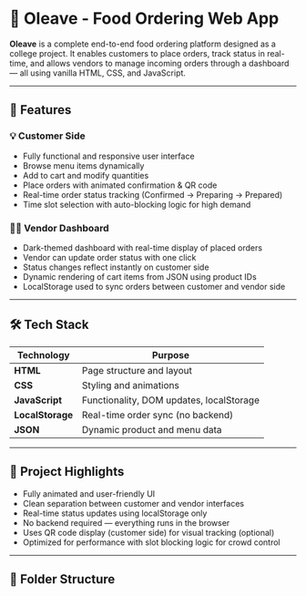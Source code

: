 # 🥗 Oleave - Food Ordering Web App

**Oleave** is a complete end-to-end food ordering platform designed as a college project. It enables customers to place orders, track status in real-time, and allows vendors to manage incoming orders through a dashboard — all using vanilla HTML, CSS, and JavaScript.

---

## 🚀 Features

### 💡 Customer Side
- Fully functional and responsive user interface
- Browse menu items dynamically
- Add to cart and modify quantities
- Place orders with animated confirmation & QR code
- Real-time order status tracking (Confirmed → Preparing → Prepared)
- Time slot selection with auto-blocking logic for high demand

### 🧑‍🍳 Vendor Dashboard
- Dark-themed dashboard with real-time display of placed orders
- Vendor can update order status with one click
- Status changes reflect instantly on customer side
- Dynamic rendering of cart items from JSON using product IDs
- LocalStorage used to sync orders between customer and vendor side

---

## 🛠️ Tech Stack

| Technology | Purpose                      |
|------------|------------------------------|
| **HTML**   | Page structure and layout     |
| **CSS**    | Styling and animations        |
| **JavaScript** | Functionality, DOM updates, localStorage |
| **LocalStorage** | Real-time order sync (no backend) |
| **JSON**   | Dynamic product and menu data |

---

## 📄 Project Highlights

- Fully animated and user-friendly UI
- Clean separation between customer and vendor interfaces
- Real-time status updates using localStorage only
- No backend required — everything runs in the browser
- Uses QR code display (customer side) for visual tracking (optional)
- Optimized for performance with slot blocking logic for crowd control

---

## 📂 Folder Structure

